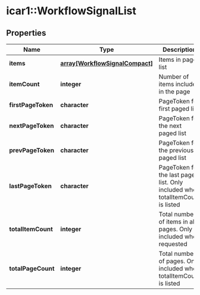 # icar1::WorkflowSignalList


## Properties
Name | Type | Description | Notes
------------ | ------------- | ------------- | -------------
**items** | [**array[WorkflowSignalCompact]**](WorkflowSignalCompact.md) | Items in paged list | [optional] 
**itemCount** | **integer** | Number of items included in the page | [optional] 
**firstPageToken** | **character** | PageToken for first paged list | [optional] 
**nextPageToken** | **character** | PageToken for the next paged list | [optional] 
**prevPageToken** | **character** | PageToken for the previous paged list | [optional] 
**lastPageToken** | **character** | PageToken for the last paged list. Only included when totalItemCount is listed | [optional] 
**totalItemCount** | **integer** | Total number of items in all pages. Only included when requested | [optional] 
**totalPageCount** | **integer** | Total number of pages. Only included when totalItemCount is listed | [optional] 


